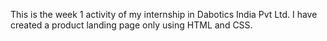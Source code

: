 This is the week 1 activity of my internship in Dabotics India Pvt Ltd. I have created a product landing page only using HTML and CSS.
